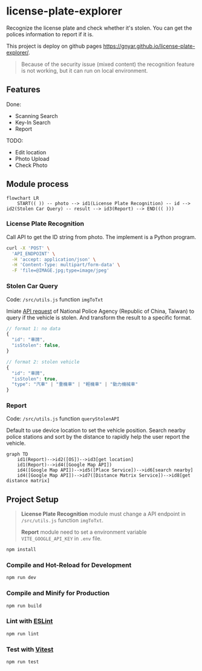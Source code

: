 # license-plate-explorer

Recognize the license plate and check whether it's stolen. You can get the polices information to report if it is.

This project is deploy on github pages https://gnyar.github.io/license-plate-explorer/.

> Because of the security issue (mixed content) the recognition feature is not working, but it can run on local environment.

## Features

Done:

- Scanning Search
- Key-In Search
- Report

TODO:

- Edit location
- Photo Upload
- Check Photo

## Module process

```mermaid
flowchart LR
    START(( )) -- photo --> id1(License Plate Recognition) -- id --> id2(Stolen Car Query) -- result --> id3(Report) --> END((( )))
```

### License Plate Recognition

Call API to get the ID string from photo. The implement is a Python program.

```sh
curl -X 'POST' \
  'API_ENDPOINT' \
  -H 'accept: application/json' \
  -H 'Content-Type: multipart/form-data' \
  -F 'file=@IMAGE.jpg;type=image/jpeg'
```

### Stolen Car Query

Code: `/src/utils.js` function `imgToTxt`

Imiate [API request](https://eze8.npa.gov.tw/NpaE8ServerRWD/CL_Query.jsp) of National Police Agency (Republic of China, Taiwan) to query if the vehicle is stolen. And transform the result to a specific format.

```js
// format 1: no data
{
  "id": "車牌",
  "isStolen": false,
}

// format 2: stolen vehicle
{
  "id": "車牌",
  "isStolen": true,
  "type": "汽車" | "重機車" | "輕機車" | "動力機械車"
}
```

### Report

Code: `/src/utils.js` function `queryStolenAPI`

Default to use device location to set the vehicle position. Search nearby police stations and sort by the distance to rapidly help the user report the vehicle.

```mermaid
graph TD
    id1(Report)-->id2([OS])-->id3[get location]
    id1(Report)-->id4([Google Map API])
    id4([Google Map API])-->id5([Place Service])-->id6[search nearby]
    id4([Google Map API])-->id7([Distance Matrix Service])-->id8[get distance matrix]
```

## Project Setup

> **License Plate Recognition** module must change a API endpoint in `/src/utils.js` function `imgToTxt`.
>
> **Report** module need to set a environment variable `VITE_GOOGLE_API_KEY` in `.env` file.

```sh
npm install
```

### Compile and Hot-Reload for Development

```sh
npm run dev
```

### Compile and Minify for Production

```sh
npm run build
```

### Lint with [ESLint](https://eslint.org/)

```sh
npm run lint
```

### Test with [Vitest](https://vitest.dev/)

```sh
npm run test
```
